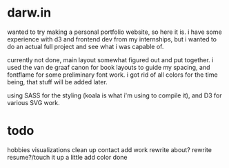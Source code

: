 # darw.in
wanted to try making a personal portfolio website, so here it is.
i have some experience with d3 and frontend dev from my internships, but i wanted to do an actual full project and see what i was capable of.

currently not done, main layout somewhat figured out and put together. i used the van de graaf canon for book layouts to guide my spacing, and fontflame for some preliminary font work.
i got rid of all colors for the time being, that stuff will be added later.

using SASS for the styling (koala is what i'm using to compile it), and D3 for various SVG work.

# todo
hobbies visualizations
clean up contact
add work
rewrite about?
rewrite resume?/touch it up a little
add color
done